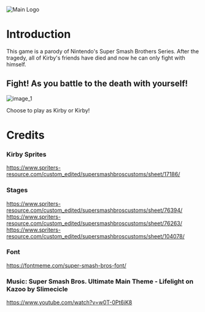 ![Main Logo](https://i.imgur.com/RW16L4a.png)
# Introduction
This game is a parody of Nintendo's Super Smash Brothers Series. After the tragedy, all of Kirby's friends have died and now he can only fight with himself. 

## Fight! As you battle to the death with yourself! 
![image_1](https://i.imgur.com/O8pOovN.png)

Choose to play as Kirby or Kirby! 



# Credits
### Kirby Sprites
https://www.spriters-resource.com/custom_edited/supersmashbroscustoms/sheet/17186/
### Stages
https://www.spriters-resource.com/custom_edited/supersmashbroscustoms/sheet/76394/
https://www.spriters-resource.com/custom_edited/supersmashbroscustoms/sheet/76263/
https://www.spriters-resource.com/custom_edited/supersmashbroscustoms/sheet/104078/
### Font
https://fontmeme.com/super-smash-bros-font/
### Music:  Super Smash Bros. Ultimate Main Theme - Lifelight on Kazoo by Slimecicle
https://www.youtube.com/watch?v=w0T-0Pt6iK8
